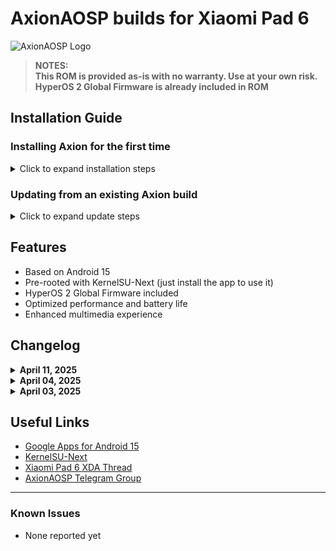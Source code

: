 # AxionAOSP builds for Xiaomi Pad 6

![AxionAOSP Logo](https://i.imgur.com/sm5iKFT.png)

> **NOTES:</br>This ROM is provided as-is with no warranty. Use at your own risk.**
> **</br>HyperOS 2 Global Firmware is already included in ROM**



## Installation Guide

### Installing Axion for the first time

<details>
<summary>Click to expand installation steps</summary>

1. Download the ROM package along with boot, dtbo and vendor_boot (links mentioned in post)
2. Put downloaded files in a folder (your platform tools folder preferred)
3. Reboot to bootloader (hold power + volume down button)
4. In your PC, open terminal where you copied the above files and run the following commands:

```bash
fastboot flash boot boot.img
fastboot flash dtbo dtbo.img
fastboot flash vendor_boot vendor_boot.img
fastboot reboot recovery
```

5. Format data via recovery (optional if flashing on the same ROM)
6. Select "Reboot to recovery" (Advanced → Reboot to recovery)
7. Select "Apply update" in recovery
8. In your PC terminal, run `adb sideload rom.zip` (replace rom.zip with the downloaded ROM package name)
9. If you are flashing a vanilla build and want to flash GApps, select "Reboot to recovery" (installation ends at 47% displayed on your PC terminal) and then sideload GApps by selecting "Apply update". Skip this step if you are already flashing a GApps build
10. Reboot to system
</details>

### Updating from an existing Axion build

<details>
<summary>Click to expand update steps</summary>

1. Select "Reboot to recovery" (Advanced → Reboot to recovery)
2. Select "Apply update" in recovery
3. In your PC terminal, run `adb sideload rom.zip` (replace rom.zip with the downloaded ROM package name)
4. If you are flashing a vanilla build and want to flash GApps, select "Reboot to recovery" (installation ends at 47% displayed on your PC terminal) and then sideload GApps by selecting "Apply update". Skip this step if you are already flashing a GApps build
5. Reboot to system
</details>

## Features

- Based on Android 15
- Pre-rooted with KernelSU-Next (just install the app to use it)
- HyperOS 2 Global Firmware included
- Optimized performance and battery life
- Enhanced multimedia experience

## Changelog

<details>
<summary><b>April 11, 2025</b></summary>

- Rebased sm8250-common tree
- Added ZRAM and removed SWAP
- Added numerous powerhint changes
- Added multiple boost changes
- Removed many unneeded services
- [View full changes for common](https://github.com/ai94iq/android_device_xiaomi_sm8250-common/commits/axv-qpr2/)
</details>

<details>
<summary><b>April 04, 2025</b></summary>

- Added back Dolby Audio
- Added back Dolby Vision
- Added back Webcam over USB
- Added Per-app Refresh Rate under display settings
- Added Refresh Rate QS Tile
- Adjusted VOIP Mic configs
- Adjusted Dolby configs for BT
- Removed Viper4FX
</details>

<details>
<summary><b>April 03, 2025</b></summary>

- Removed Dolby
- Added Viper4FX
- Keyboard will be disabled when screen is turned off, only wake to lockscreen then stops
- Updated Kernel
- Updated Common Tree
- Added Firmware to ROM ZIP
</details>

## Useful Links

- [Google Apps for Android 15](https://github.com/MindTheGapps/15.0.0-arm64/releases)
- [KernelSU-Next](https://github.com/KernelSU-Next/KernelSU-Next/releases)
- [Xiaomi Pad 6 XDA Thread](https://forum.xda-developers.com/f/xiaomi-pad-6.12659/)
- [AxionAOSP Telegram Group](https://t.me/example)

---

### Known Issues

- None reported yet
